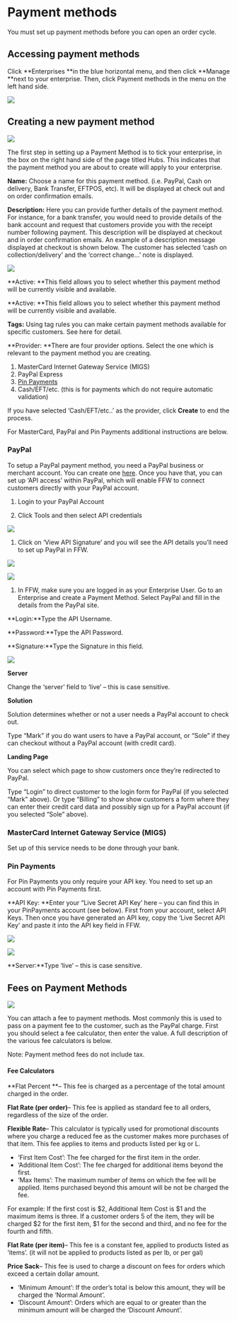 # Payment methods

You must set up payment methods before you can open an order cycle.

## Accessing payment methods

Click **Enterprises **in the blue horizontal menu, and then click **Manage **next to your enterprise. Then, click Payment methods in the menu on the left hand side.

![](/assets/28-PaymentMethods2-1-Access-demo-farm_old.png)

## Creating a new payment method

![](/assets/28-PaymentMethods2-2-New-Payment-Method-Form_old.png)

The first step in setting up a Payment Method is to tick your enterprise, in the box on the right hand side of the page titled Hubs.  This indicates that the payment method you are about to create will apply to your enterprise.

**Name:** Choose a name for this payment method. \(i.e. PayPal, Cash on delivery, Bank Transfer, EFTPOS, etc\). It will be displayed at check out and on order confirmation emails.

**Description:** Here you can provide further details of the payment method. For instance, for a bank transfer, you would need to provide details of the bank account and request that customers provide you with the receipt number following payment. This description will be displayed at checkout and in order confirmation emails. An example of a description message displayed at checkout is shown below. The customer has selected ‘cash on collection/delivery’ and the ‘correct change…’ note is displayed.

![](/assets/28-PaymentMethods2-3-Payment-at-checkout_old.png)

**Active: **This field allows you to select whether this payment method will be currently visible and available.

**Active: **This field allows you to select whether this payment method will be currently visible and available.

**Tags:** Using tag rules you can make certain payment methods available for specific customers. See here for detail.

**Provider: **There are four provider options. Select the one which is relevant to the payment method you are creating.

1. MasterCard Internet Gateway Service \(MIGS\)
2. PayPal Express
3. [Pin Payments](https://pin.net.au/)
4. Cash/EFT/etc. \(this is for payments which do not require automatic validation\)

If you have selected ‘Cash/EFT/etc..’ as the provider, click **Create** to end the process.

For MasterCard, PayPal and Pin Payments additional instructions are below.

### PayPal

To setup a PayPal payment method, you need a PayPal business or merchant account. You can create one [here](/payment-methods.md). Once you have that, you can set up ‘API access’ within PayPal, which will enable FFW to connect customers directly with your PayPal account.

1. Login to your PayPal Account

2. Click Tools and then select API credentials

![](/assets/28-PaymentMethods2-4-Paypal-tools-API-credentials_old.png)

1. Click on ‘View API Signature’  and you will see the API details you’ll need to set up PayPal in FFW.

![](/assets/28-PaymentMethods2-5-API-Access_old.png)

![](/assets/28-PaymentMethods2-6-Api-Signature_old.png)

1. In FFW, make sure you are logged in as your Enterprise User. Go to an Enterprise and create a Payment Method. Select PayPal and fill in the details from the PayPal site.

**Login:**Type the API Username.

**Password:**Type the API Password.

**Signature:**Type the Signature  in this field.

![](/assets/28-PaymentMethods2-7-New-Payment-Paypal-1_old.png)

**Server**

Change the ‘server’ field to ‘live’ – this is case sensitive.

**Solution**

Solution determines whether or not a user needs a PayPal account to check out.

Type “Mark” if you do want users to have a PayPal account, or “Sole” if they can checkout without a PayPal account \(with credit card\).

**Landing Page**

You can select which page to show customers once they’re redirected to PayPal.

Type “Login” to direct customer to the login form for PayPal \(if you selected “Mark” above\). Or type “Billing” to show show customers a form where they can enter their credit card data and possibly sign up for a PayPal account \(if you selected “Sole” above\).

### MasterCard Internet Gateway Service \(MIGS\)

Set up of this service needs to be done through your bank.

### Pin Payments

For Pin Payments you only require your API key. You need to set up an account with Pin Payments first.

**API Key: **Enter your “Live Secret API Key’ here – you can find this in your PinPayments account \(see below\). First from your account, select API Keys. Then once you have generated an API key, copy the ‘Live Secret API Key’ and paste it into the API key field in FFW.

![](/assets/28-PaymentMethods2-8-API-Keys_old.png)

![](/assets/28-PaymentMethods2-9-API-2_old.png)

**Server:**Type ‘live’ – this is case sensitive.

## Fees on Payment Methods

[](https://openfoodnetwork.org/wp-content/uploads/2015/05/Calculator.png)

![](/assets/28-PaymentMethods2-10-Calculator_old.png)

You can attach a fee to payment methods. Most commonly this is used to pass on a payment fee to the customer, such as the PayPal charge. First you should select a fee calculator, then enter the value. A full description of the various fee calculators is below.

Note: Payment method fees do not include tax.

#### Fee Calculators

**Flat Percent **– This fee is charged as a percentage of the total amount charged in the order.

**Flat Rate \(per order\)**– This fee is applied as standard fee to all orders, regardless of the size of the order.

**Flexible Rate**– This calculator is typically used for promotional discounts where you charge a reduced fee as the customer makes more purchases of that item. This fee applies to items and products listed per kg or L.

* ‘First Item Cost’: The fee charged for the first item in the order.
* ‘Additional Item Cost’: The fee charged for additional items beyond the first.
* ‘Max Items’: The maximum number of items on which the fee will be applied. Items purchased beyond this amount will be not be charged the fee.

For example: If the first cost is $2, Additional Item Cost is $1 and the maximum items is three. If a customer orders 5 of the item, they will be charged $2 for the first item, $1 for the second and third, and no fee for the fourth and fifth.

**Flat Rate \(per item\)**–  This fee is a constant fee, applied to products listed as ‘items’. \(it will not be applied to products listed as per lb, or per gal\)

**Price Sack**– This fee is used to charge a discount on fees for orders which exceed a certain dollar amount.

* ‘Minimum Amount’: If the order’s total is below this amount, they will be charged the ‘Normal Amount’.
* ‘Discount Amount’: Orders which are equal to or greater than the minimum amount will be charged the ‘Discount Amount’.



